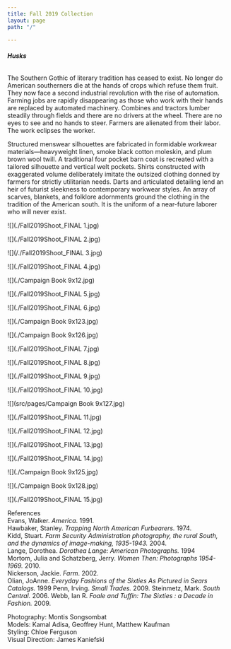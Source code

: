 ```yaml
---
title: Fall 2019 Collection
layout: page
path: "/"

---
```

###### **_Husks_**

The Southern Gothic of literary tradition has ceased to exist. No longer do American southerners die at the hands of crops which refuse them fruit. They now face a second industrial revolution with the rise of automation. Farming jobs are rapidly disappearing as those who work with their hands are replaced by automated machinery. Combines and tractors lumber steadily through fields and there are no drivers at the wheel. There are no eyes to see and no hands to steer. Farmers are alienated from their labor. The work eclipses the worker.

Structured menswear silhouettes are fabricated in formidable workwear materials—heavyweight linen, smoke black cotton moleskin, and plum brown wool twill. A traditional four pocket barn coat is recreated with a tailored silhouette and vertical welt pockets. Shirts constructed with exaggerated volume deliberately imitate the outsized clothing donned by farmers for strictly utilitarian needs. Darts and articulated detailing lend an heir of futurist sleekness to contemporary workwear styles. An array of scarves, blankets, and folklore adornments ground the clothing in the tradition of the American south. It is the uniform of a near-future laborer who will never exist.

![](./Fall2019Shoot_FINAL 1.jpg)

![](./Fall2019Shoot_FINAL 2.jpg)

![](/./Fall2019Shoot_FINAL 3.jpg)

![](./Fall2019Shoot_FINAL 4.jpg)

![](./Campaign Book 9x12.jpg)

![](./Fall2019Shoot_FINAL 5.jpg)

![](./Fall2019Shoot_FINAL 6.jpg)

![](./Campaign Book 9x123.jpg)

![](./Campaign Book 9x126.jpg)

![](./Fall2019Shoot_FINAL 7.jpg)

![](./Fall2019Shoot_FINAL 8.jpg)

![](./Fall2019Shoot_FINAL 9.jpg)

![](./Fall2019Shoot_FINAL 10.jpg)

![](src/pages/Campaign Book 9x127.jpg)

![](./Fall2019Shoot_FINAL 11.jpg)

![](./Fall2019Shoot_FINAL 12.jpg)

![](./Fall2019Shoot_FINAL 13.jpg)

![](./Fall2019Shoot_FINAL 14.jpg)

![](./Campaign Book 9x125.jpg)

![](./Campaign Book 9x128.jpg)

![](./Fall2019Shoot_FINAL 15.jpg)

References  
Evans, Walker. _America_. 1991.  
Hawbaker, Stanley. _Trapping North American Furbearers._ 1974.  
Kidd, Stuart. _Farm Security Administration photography, the rural South, and the dynamics of image-making, 1935-1943._ 2004.  
Lange, Dorothea. _Dorothea Lange: American Photographs._ 1994  
Mortom, Julia and Schatzberg, Jerry. _Women Then: Photographs 1954-1969._ 2010.  
Nickerson, Jackie. _Farm_. 2002.  
Olian, JoAnne. _Everyday Fashions of the Sixties As Pictured in Sears Catalogs._ 1999
Penn, Irving. _Small Trades._ 2009.
Steinmetz, Mark. _South Central._ 2006.
Webb, Ian R. _Foale and Tuffin: The Sixties : a Decade in Fashion._ 2009.

Photography: Montis Songsombat  
Models: Kamal Adisa, Geoffrey Hunt, Matthew Kaufman  
Styling: Chloe Ferguson  
Visual Direction: James Kaniefski